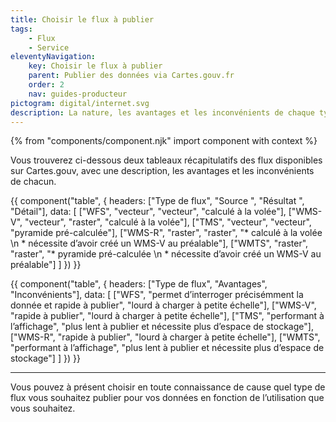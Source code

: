```yaml
---
title: Choisir le flux à publier
tags:
    - Flux
    - Service
eleventyNavigation:
    key: Choisir le flux à publier
    parent: Publier des données via Cartes.gouv.fr
    order: 2
    nav: guides-producteur
pictogram: digital/internet.svg
description: La nature, les avantages et les inconvénients de chaque type de flux
---
```


{% from "components/component.njk" import component with context %}

Vous trouverez ci-dessous deux tableaux récapitulatifs des flux disponibles sur Cartes.gouv, avec une description, les avantages et les inconvénients de chacun.

{{ component("table", {
    headers: ["Type de flux", "Source ", "Résultat ", "Détail"],
    data: [
        ["WFS", "vecteur", "vecteur", "calculé à la volée"],
        ["WMS-V", "vecteur", "raster", "calculé à la volée"],
        ["TMS", "vecteur", "vecteur", "pyramide pré-calculée"],
        ["WMS-R", "raster", "raster", "* calculé à la volée \n * nécessite d’avoir créé un WMS-V au préalable"],
        ["WMTS", "raster", "raster", "* pyramide pré-calculée \n * nécessite d’avoir créé un WMS-V au préalable"]
    ]
}) }}

{{ component("table", {
    headers: ["Type de flux", "Avantages", "Inconvénients"],
    data: [
        ["WFS", "permet d’interroger précisémment la donnée et rapide à publier", "lourd à charger à petite échelle"],
        ["WMS-V", "rapide à publier", "lourd à charger à petite échelle"],
        ["TMS", "performant à l’affichage", "plus lent à publier et nécessite plus d’espace de stockage"],
        ["WMS-R", "rapide à publier", "lourd à charger à petite échelle"],
        ["WMTS", "performant à l’affichage", "plus lent à publier et nécessite plus d’espace de stockage"]
    ]
}) }}

---

Vous pouvez à présent choisir en toute connaissance de cause quel type de flux vous souhaitez publier pour vos données en fonction de l’utilisation que vous souhaitez.
